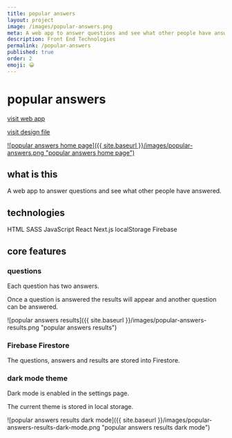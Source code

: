```yaml
---
title: popular answers
layout: project
image: /images/popular-answers.png
meta: A web app to answer questions and see what other people have answered.
description: Front End Technologies
permalink: /popular-answers
published: true
order: 2 
emoji: 😀️
---
```


# popular answers

<p class="project__intro">
 <a href="https://popular-answers.vercel.app/">visit web app</a>
</p>
<p class="project__intro">
 <a href="https://www.figma.com/file/lfAJjx4QU94CkyVIY21sds/popular-answers">visit design file</a>
</p>

<a href="https://popular-answers.vercel.app/">
    ![popular answers home page]({{ site.baseurl }}/images/popular-answers.png "popular answers home page")
</a>

## what is this

A web app to answer questions and see what other people have answered.

## technologies

<div class="project__skills">
    <span class="project__skill">
        HTML
    </span>
    <span class="project__skill">
        SASS
    </span>
    <span class="project__skill">
        JavaScript
    </span>
    <span class="project__skill">
        React 
    </span>
    <span class="project__skill">
        Next.js
    </span>
    <span class="project__skill">
        localStorage
    </span>
    <span class="project__skill">
        Firebase
    </span>
</div>

## core features

### questions

Each question has two answers.

Once a question is answered the results will appear and another question can be answered.

![popular answers results]({{ site.baseurl }}/images/popular-answers-results.png "popular answers results")

### Firebase Firestore

The questions, answers and results are stored into Firestore.

### dark mode theme

Dark mode is enabled in the settings page.

The current theme is stored in local storage.

![popular answers results dark mode]({{ site.baseurl }}/images/popular-answers-results-dark-mode.png "popular answers results dark mode")